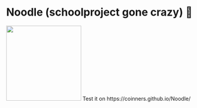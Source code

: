 # Noodle (schoolproject gone crazy) 🤡
<img src="https://raw.githubusercontent.com/Coinners/Noodle/main/favicon.ico" width="200" height="200">
Test it on https://coinners.github.io/Noodle/
